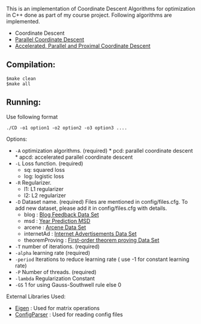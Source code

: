 This is an implementation of Coordinate Descent Algorithms for optimization in C++ done as part of my course project. Following algorithms are implemented.
* Coordinate Descent
* [Parallel Coordinate Descent](https://arxiv.org/abs/1212.0873)
* [Accelerated, Parallel and Proximal Coordinate Descent](https://arxiv.org/abs/1312.5799)

Compilation:
---
```shell
$make clean
$make all
```

Running:
---
Use following format
```shell
./CD -o1 option1 -o2 option2 -o3 option3 .... 
```
Options:
* `-A` optimization algorithms. (required)
      * pcd: parallel coordinate descent
      * apcd: accelerated parallel coordinate descent
* `-L` Loss function. (required)
     * sq: squared loss
     * log: logistic loss
* `-R` Regularizer.
     * l1: L1 regularizer
     * l2: L2 regularizer
* `-D` Dataset name. (required) Files are mentioned in config/files.cfg. To add new dataset, please add it in config/files.cfg with details.
     * blog : [Blog Feedback Data Set](http://archive.ics.uci.edu/ml/datasets/BlogFeedback)
     * msd : [Year Prediction MSD](http://archive.ics.uci.edu/ml/datasets/YearPredictionMSD)
     * arcene : [Arcene Data Set](http://archive.ics.uci.edu/ml/datasets/Arcene)
     * internetAd : [Internet Advertisements Data Set](http://archive.ics.uci.edu/ml/datasets/Internet+Advertisements)
     * theoremProving : [First-order theorem proving Data Set](http://archive.ics.uci.edu/ml/datasets/First-order+theorem+proving)
* `-T` number of iterations. (required)
* `-alpha`  learning rate (required)
* `-period` Iterations to reduce learning rate ( use -1 for constant learning rate)
* `-P`      Number of threads. (required)
* `-lambda` Regularization Constant
* `-GS`      1 for using Gauss-Southwell rule else 0


External Libraries Used:
* [Eigen](http://eigen.tuxfamily.org/index.php?title=Main_Page) : Used for matrix operations
* [ConfigParser](http://www.adp-gmbh.ch/cpp/config_file.html) : Used for reading config files
